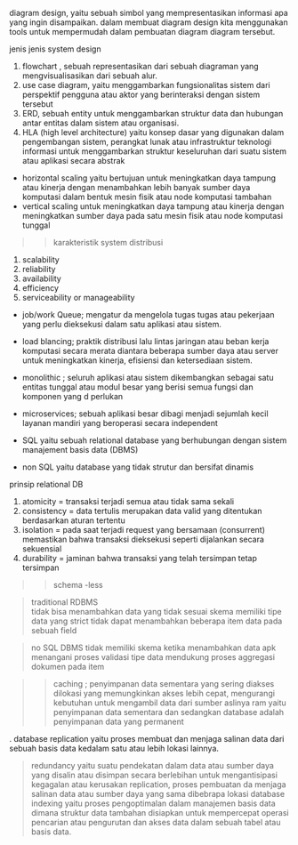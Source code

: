 diagram design, yaitu sebuah simbol yang mempresentasikan informasi apa yang ingin disampaikan. 
dalam membuat diagram design kita menggunakan tools untuk mempermudah dalam pembuatan diagram diagram tersebut.

jenis jenis system design 
1. flowchart , sebuah representasikan dari sebuah diagraman yang mengvisualisasikan dari sebuah alur.
2. use case diagram, yaitu menggambarkan fungsionalitas sistem dari perspektif pengguna atau aktor yang berinteraksi dengan sistem tersebut 
3. ERD, sebuah entity untuk menggambarkan struktur data dan hubungan antar entitas dalam sistem atau organisasi.
4. HLA (high level architecture) yaitu konsep dasar yang digunakan dalam pengembangan sistem, perangkat lunak atau infrastruktur teknologi informasi untuk menggambarkan struktur keseluruhan dari suatu sistem atau aplikasi secara abstrak 

* horizontal scaling yaitu bertujuan untuk meningkatkan daya tampung atau kinerja dengan menambahkan lebih banyak sumber daya komputasi dalam bentuk mesin fisik atau node komputasi tambahan 
* vertical scaling untuk meningkatkan daya tampung atau kinerja dengan meningkatkan sumber daya pada satu mesin fisik atau node komputasi tunggal 

>> karakteristik system distribusi 
1. scalability 
2. reliability 
3. availability 
4. efficiency 
5. serviceability or manageability 

* job/work Queue; mengatur da mengelola tugas tugas atau pekerjaan yang perlu dieksekusi dalam satu aplikasi atau sistem.
* load blancing; praktik distribusi lalu lintas jaringan atau beban kerja komputasi secara merata diantara beberapa sumber daya atau server untuk meningkatkan kinerja, efisiensi dan ketersediaan sistem.
* monolithic ; seluruh aplikasi atau sistem dikembangkan sebagai satu entitas tunggal atau modul  besar yang berisi semua fungsi dan komponen yang d perlukan
* microservices; sebuah aplikasi besar dibagi menjadi sejumlah kecil layanan mandiri yang beroperasi secara independent

* SQL yaitu sebuah relational database yang berhubungan dengan sistem manajement basis data (DBMS)
* non SQL yaitu database yang tidak strutur dan bersifat dinamis

prinsip relational DB 
1. atomicity = transaksi terjadi semua atau tidak sama sekali 
2. consistency = data tertulis merupakan data valid yang ditentukan berdasarkan aturan tertentu 
3. isolation = pada saat terjadi request yang bersamaan (consurrent) memastikan bahwa transaksi dieksekusi seperti dijalankan secara sekuensial
4. durability = jaminan bahwa transaksi yang telah tersimpan tetap tersimpan 


>> schema -less 

> traditional RDBMS                                      
tidak bisa menambahkan data yang tidak sesuai skema
memiliki  tipe data yang strict
tidak dapat menambahkan beberapa item data pada sebuah field

 > no SQL DBMS
tidak memiliki skema ketika menambahkan data 
apk menangani proses validasi tipe data 
mendukung proses aggregasi dokumen pada item 

>> caching ; penyimpanan data sementara yang sering diakses dilokasi yang memungkinkan akses lebih cepat, mengurangi kebutuhan untuk mengambil data dari sumber aslinya 
>> ram yaitu penyimpanan data sementara dan sedangkan database adalah penyimpanan data yang permanent

. database replication yaitu proses membuat dan menjaga salinan data dari sebuah basis data kedalam satu atau lebih lokasi lainnya.
> redundancy yaitu suatu pendekatan dalam data atau sumber daya yang disalin atau disimpan secara berlebihan untuk mengantisipasi kegagalan atau kerusakan 
> replication, proses pembuatan da menjaga salinan data atau sumber daya yang sama dibebrapa lokasi 
> database indexing yaitu proses pengoptimalan dalam manajemen basis data dimana struktur data tambahan disiapkan untuk mempercepat operasi pencarian atau pengurutan dan akses data dalam sebuah tabel atau basis data. 